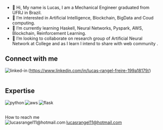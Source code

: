 - 👋 Hi, My name is Lucas, I am a Mechanical Engineer graduated from UFRJ in Brazil.
- 👀 I’m interested in Artificial Intelligence, Blockchain, BigData and Coud computing.
- 🌱 I’m currently learning Haskell, Neural Networks, Pyspark, AWS, Blockchain, Reinforcement Learning.
- 💞️ I’m looking to collaborate on research group of Artificial Neural Network at College and as I learn I intend to share with web community .

## Connect with me
<img align="left" alt="linked-in" src="https://img.shields.io/badge/linkedin-%230077B5.svg?&style=for-the-badge&logo=linkedin&logoColor=white" />(https://www.linkedin.com/in/lucas-rangel-freire-199a18179/)
<br>
<br>
## Expertise
<img align="left" alt="python" src="https://img.shields.io/badge/Python-3776AB?style=for-the-badge&logo=python&logoColor=white" />
<img align="left" alt="aws" src="https://img.shields.io/badge/Amazon%20AWS-%23232F3E?logo=amazon-aws&logoColor=white&style=for-the-badge" />
<img align="left" alt="flask" src="https://img.shields.io/badge/Flask-000000?style=for-the-badge&logo=flask&logoColor=white" />
<br>
<br>

How to reach me
<br>
<img align="left" alt="lucasrangel11@hotmail.com" src="https://img.shields.io/badge/Microsoft_Outlook-0078D4?style=for-the-badge&logo=microsoft-outlook&logoColor=white" />
lucasrangel11@hotmail.com
<!---
LucasR-Freire/LucasR-Freire is a ✨ special ✨ repository because its `README.md` (this file) appears on your GitHub profile.
You can click the Preview link to take a look at your changes.
--->
